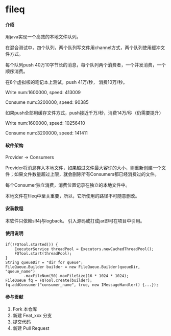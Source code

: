 # fileq

#### 介绍
用java实现一个高效的本地文件队列。

在混合测试中，四个队列，两个队列写文件用channel方式，两个队列使用缓冲文件方式。

每个队列push 40万10字节长的消息，每个队列两个消费者，一个并发消费，一个顺序消费。

在8个虚拟核的笔记本上测试，push 41万/秒， 消费10万/秒。

Write num:1600000, speed: 413009

Consume num:3200000, speed: 90385

如果push全部用缓存文件方式，push接近千万/秒，消费14万/秒（仍需要提升）

Write num:1600000, speed: 10256410

Consume num:3200000, speed: 141411

#### 软件架构
Provider -> Consumers

Provider将消息存入本地文件，如果超过文件最大容许的大小，则重新创建一个文件；如果文件数量超过上限，就会删除所有Consumers都已经消费过的文件。

每个Consumer独立消费，消费位置记录在独立的本地文件中。

本地文件在fileq中至关重要，所以，它所使用的路径不可随意删改。



#### 安装教程

本软件只依赖slf4j与logback。
引入源码或打成jar即可在项目中引用。

#### 使用说明


```
if(!FQTool.started()) {
    ExecutorService threadPool = Executors.newCachedThreadPool();
    FQTool.start(threadPool);
}
String queueDir = "dir for queue";
FileQueue.Builder builder = new FileQueue.Builder(queueDir, "queue_name")
        .maxFileNum(50).maxFileSize(16 * 1024 * 1024);
FileQueue fq = FQTool.create(builder);
fq.addConsumer("consumer_name", true, new IMessageHandler() {...});
```


#### 参与贡献

1.  Fork 本仓库
2.  新建 Feat_xxx 分支
3.  提交代码
4.  新建 Pull Request